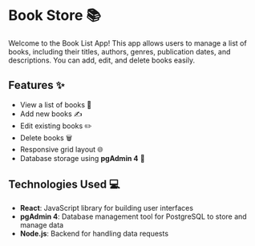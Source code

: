 # Book Store 📚

Welcome to the Book List App! This app allows users to manage a list of books, including their titles, authors, genres, publication dates, and descriptions. You can add, edit, and delete books easily.

## Features ✨
- View a list of books 📖
- Add new books ✍️
- Edit existing books ✏️
- Delete books 🗑️
- Responsive grid layout 🌐
- Database storage using **pgAdmin 4** 💾

## Technologies Used 💻
- **React**: JavaScript library for building user interfaces
- **pgAdmin 4**: Database management tool for PostgreSQL to store and manage data
- **Node.js**: Backend for handling data requests


